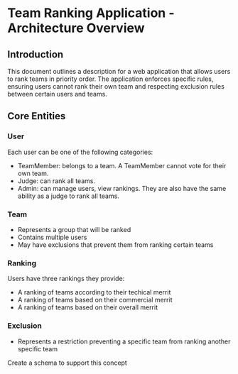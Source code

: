 # Team Ranking Application - Architecture Overview

## Introduction

This document outlines a description for a web application that allows users to rank teams in priority order. The
application enforces specific rules, ensuring users cannot rank their own team and respecting exclusion rules between
certain users and teams.

## Core Entities

### User

Each user can be one of the following categories:

- TeamMember: belongs to a team.  A TeamMember cannot vote for their own team.
- Judge: can rank all teams.
- Admin: can manage users, view rankings.  They are also have the same ability as a judge to rank all teams.

### Team
- Represents a group that will be ranked
- Contains multiple users
- May have exclusions that prevent them from ranking certain teams

### Ranking

Users have three rankings they provide:

- A ranking of teams according to their techical merrit
- A ranking of teams based on their commercial merrit
- A ranking of teams based on their overall merrit

### Exclusion

- Represents a restriction preventing a specific team from ranking another specific team

Create a schema to support this concept
